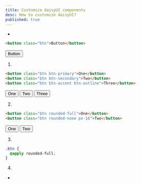 ```yaml
---
title: Customize daisyUI components
desc: How to customize daisyUI?
published: true
---
```


<script>
  import Translate from "$components/Translate.svelte"
</script>

<p><Translate text="daisyUI components come with many variants necessary for design systems and you won't usually need to customize anything." /></p>

<p><Translate text="But you can still customize components in many ways." /></p>

- <Translate text="Let's say, you want to customize this button:" />

```html
<button class="btn">Button</button>
```

<button class="btn">Button</button>

1. <Translate text="You can use daisyUI utility classes:" />

```html
<button class="btn btn-primary">One</button>
<button class="btn btn-secondary">Two</button>
<button class="btn btn-accent btn-outline">Three</button>
```

<button class="btn btn-primary">One</button>
<button class="btn btn-secondary">Two</button>
<button class="btn btn-accent btn-outline">Three</button>

2. <Translate text="You can use Tailwind's utility classes:" />

```html
<button class="btn rounded-full">One</button>
<button class="btn rounded-none px-16">Two</button>
```

<button class="rounded-full btn">One</button>
<button class="px-16 rounded-none btn">Two</button>

3. <Translate text="You can customize components on your CSS file, using Tailwind's @apply directive:" />

```css
.btn {
  @apply rounded-full;
}
```

4. <Translate text="You can also:" />

- [<Translate text="Add your own theme." />](/theme-generator)
